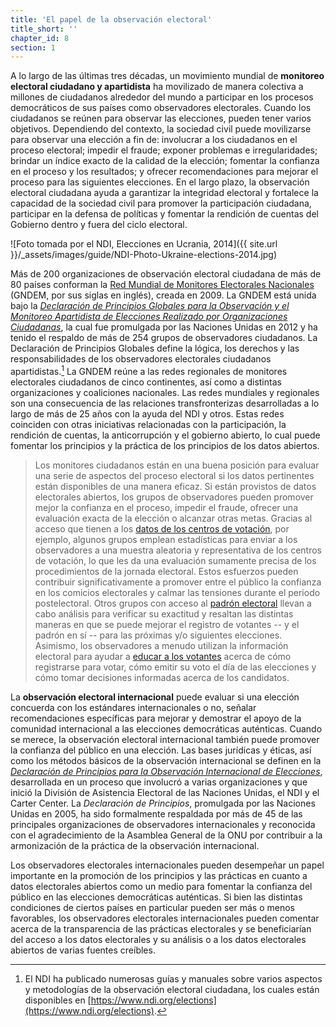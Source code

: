 ```yaml
---
title: 'El papel de la observación electoral'
title_short: ''
chapter_id: 8
section: 1
---
```


A lo largo de las últimas tres décadas, un movimiento mundial de **monitoreo electoral ciudadano y apartidista** ha movilizado de manera colectiva a millones de ciudadanos alrededor del mundo a participar en los procesos democráticos de sus países como observadores electorales. Cuando los ciudadanos se reúnen para observar las elecciones, pueden tener varios objetivos. Dependiendo del contexto, la sociedad civil puede movilizarse para observar una elección a fin de: involucrar a los ciudadanos en el proceso electoral; impedir el fraude; exponer problemas e irregularidades; brindar un índice exacto de la calidad de la elección; fomentar la confianza en el proceso y los resultados; y ofrecer recomendaciones para mejorar el proceso para las siguientes elecciones. En el largo plazo, la observación electoral ciudadana ayuda a garantizar la integridad electoral y fortalece la capacidad de la sociedad civil para promover la participación ciudadana, participar en la defensa de políticas y fomentar la rendición de cuentas del Gobierno dentro y fuera del ciclo electoral.

![Foto tomada por el NDI, Elecciones en Ucrania, 2014]({{ site.url }}/\_assets/images/guide/NDI-Photo-Ukraine-elections-2014.jpg)

Más de 200 organizaciones de observación electoral ciudadana de más de 80 países conforman la [Red Mundial de Monitores Electorales Nacionales](http://www.gndem.org/es/) (GNDEM, por sus siglas en inglés), creada en 2009. La GNDEM está unida bajo la [_Declaración de Principios Globales para la Observación y el Monitoreo Apartidista de Elecciones Realizado por Organizaciones Ciudadanas_](http://www.gndem.org/es/dogp_sp), la cual fue promulgada por las Naciones Unidas en 2012 y ha tenido el respaldo de más de 254 grupos de observadores ciudadanos. La Declaración de Principios Globales define la lógica, los derechos y las responsabilidades de los observadores electorales ciudadanos apartidistas.[^1] La GNDEM reúne a las redes regionales de monitores electorales ciudadanos de cinco continentes, así como a distintas organizaciones y coaliciones nacionales. Las redes mundiales y regionales son una consecuencia de las relaciones transfronterizas desarrolladas a lo largo de más de 25 años con la ayuda del NDI y otros. Estas redes coinciden con otras iniciativas relacionadas con la participación, la rendición de cuentas, la anticorrupción y el gobierno abierto, lo cual puede fomentar los principios y la práctica de los principios de los datos abiertos.

> Los monitores ciudadanos están en una buena posición para evaluar una serie de aspectos del proceso electoral si los datos pertinentes están disponibles de una manera eficaz. Si están provistos de datos electorales abiertos, los grupos de observadores pueden promover mejor la confianza en el proceso, impedir el fraude, ofrecer una evaluación exacta de la elección o alcanzar otras metas. Gracias al acceso que tienen a los [datos de los centros de votación](/es/guide/key-categories/polling-stations/), por ejemplo, algunos grupos emplean estadísticas para enviar a los observadores a una muestra aleatoria y representativa de los centros de votación, lo que les da una evaluación sumamente precisa de los procedimientos de la jornada electoral. Estos esfuerzos pueden contribuir significativamente a promover entre el público la confianza en los comicios electorales y calmar las tensiones durante el periodo postelectoral. Otros grupos con acceso al [padrón electoral](/es/guide/key-categories/voter-lists/) llevan a cabo análisis para verificar su exactitud y resaltan las distintas maneras en que se puede mejorar el registro de votantes -- y el padrón en sí -- para las próximas y/o siguientes elecciones. Asimismo, los observadores a menudo utilizan la información electoral para ayudar a [educar a los votantes](/es/guide/key-categories/voter-education/) acerca de cómo registrarse para votar, cómo emitir su voto el día de las elecciones y cómo tomar decisiones informadas acerca de los candidatos.

La **observación electoral internacional** puede evaluar si una elección concuerda con los estándares internacionales o no, señalar recomendaciones específicas para mejorar y demostrar el apoyo de la comunidad internacional a las elecciones democráticas auténticas. Cuando se merece, la observación electoral internacional también puede promover la confianza del público en una elección. Las bases jurídicas y éticas, así como los métodos básicos de la observación internacional se definen en la [_Declaración de Principios para la Observación Internacional de Elecciones_](http://eeas.europa.eu/eueom/missions/2013/paraguay/pdf/code_conduct_es.pdf), desarrollada en un proceso que involucró a varias organizaciones y que inició la División de Asistencia Electoral de las Naciones Unidas, el NDI y el Carter Center. La _Declaración de Principios_, promulgada por las Naciones Unidas en 2005, ha sido formalmente respaldada por más de 45 de las principales organizaciones de observadores internacionales y reconocida con el agradecimiento de la Asamblea General de la ONU por contribuir a la armonización de la práctica de la observación internacional.

Los observadores electorales internacionales pueden desempeñar un papel importante en la promoción de los principios y las prácticas en cuanto a datos electorales abiertos como un medio para fomentar la confianza del público en las elecciones democráticas auténticas. Si bien las distintas condiciones de ciertos países en particular pueden ser más o menos favorables, los observadores electorales internacionales pueden comentar acerca de la transparencia de las prácticas electorales y se beneficiarían del acceso a los datos electorales y su análisis o a los datos electorales abiertos de varias fuentes creíbles.

[^1]: El NDI ha publicado numerosas guías y manuales sobre varios aspectos y metodologías de la observación electoral ciudadana, los cuales están disponibles en [https://www.ndi.org/elections](https://www.ndi.org/elections).
